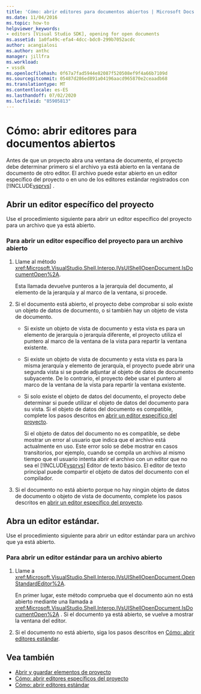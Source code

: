 ```yaml
---
title: 'Cómo: abrir editores para documentos abiertos | Microsoft Docs'
ms.date: 11/04/2016
ms.topic: how-to
helpviewer_keywords:
- editors [Visual Studio SDK], opening for open documents
ms.assetid: 1a0fa49c-efa4-4dcc-bdc0-299b7052acdc
author: acangialosi
ms.author: anthc
manager: jillfra
ms.workload:
- vssdk
ms.openlocfilehash: 0f67a7fad5944e82087f520508ef9f4a66b7109d
ms.sourcegitcommit: 05487d286ed891a04196aacd965870e2ceaadb68
ms.translationtype: MT
ms.contentlocale: es-ES
ms.lasthandoff: 07/02/2020
ms.locfileid: "85905813"
---
```

# <a name="how-to-open-editors-for-open-documents"></a>Cómo: abrir editores para documentos abiertos
Antes de que un proyecto abra una ventana de documento, el proyecto debe determinar primero si el archivo ya está abierto en la ventana de documento de otro editor. El archivo puede estar abierto en un editor específico del proyecto o en uno de los editores estándar registrados con [!INCLUDE[vsprvs](../code-quality/includes/vsprvs_md.md)] .

## <a name="open-a-project-specific-editor"></a>Abrir un editor específico del proyecto
 Use el procedimiento siguiente para abrir un editor específico del proyecto para un archivo que ya está abierto.

### <a name="to-open-a-project-specific-editor-for-an-open-file"></a>Para abrir un editor específico del proyecto para un archivo abierto

1. Llame al método <xref:Microsoft.VisualStudio.Shell.Interop.IVsUIShellOpenDocument.IsDocumentOpen%2A>.

    Esta llamada devuelve punteros a la jerarquía del documento, al elemento de la jerarquía y al marco de la ventana, si procede.

2. Si el documento está abierto, el proyecto debe comprobar si solo existe un objeto de datos de documento, o si también hay un objeto de vista de documento.

   - Si existe un objeto de vista de documento y esta vista es para un elemento de jerarquía o jerarquía diferente, el proyecto utiliza el puntero al marco de la ventana de la vista para repartir la ventana existente.

   - Si existe un objeto de vista de documento y esta vista es para la misma jerarquía y elemento de jerarquía, el proyecto puede abrir una segunda vista si se puede adjuntar al objeto de datos de documento subyacente. De lo contrario, el proyecto debe usar el puntero al marco de la ventana de la vista para repartir la ventana existente.

   - Si solo existe el objeto de datos del documento, el proyecto debe determinar si puede utilizar el objeto de datos del documento para su vista. Si el objeto de datos del documento es compatible, complete los pasos descritos en [abrir un editor específico del proyecto](../extensibility/how-to-open-project-specific-editors.md).

     Si el objeto de datos del documento no es compatible, se debe mostrar un error al usuario que indica que el archivo está actualmente en uso. Este error solo se debe mostrar en casos transitorios, por ejemplo, cuando se compila un archivo al mismo tiempo que el usuario intenta abrir el archivo con un editor que no sea el [!INCLUDE[vsprvs](../code-quality/includes/vsprvs_md.md)] Editor de texto básico. El editor de texto principal puede compartir el objeto de datos del documento con el compilador.

3. Si el documento no está abierto porque no hay ningún objeto de datos de documento o objeto de vista de documento, complete los pasos descritos en [abrir un editor específico del proyecto](../extensibility/how-to-open-project-specific-editors.md).

## <a name="open-a-standard-editor"></a>Abra un editor estándar.
 Use el procedimiento siguiente para abrir un editor estándar para un archivo que ya está abierto.

### <a name="to-open-a-standard-editor-for-an-open-file"></a>Para abrir un editor estándar para un archivo abierto

1. Llame a <xref:Microsoft.VisualStudio.Shell.Interop.IVsUIShellOpenDocument.OpenStandardEditor%2A>.

     En primer lugar, este método comprueba que el documento aún no está abierto mediante una llamada a <xref:Microsoft.VisualStudio.Shell.Interop.IVsUIShellOpenDocument.IsDocumentOpen%2A> . Si el documento ya está abierto, se vuelve a mostrar la ventana del editor.

2. Si el documento no está abierto, siga los pasos descritos en [Cómo: abrir editores estándar](../extensibility/how-to-open-standard-editors.md).

## <a name="see-also"></a>Vea también
- [Abrir y guardar elementos de proyecto](../extensibility/internals/opening-and-saving-project-items.md)
- [Cómo: abrir editores específicos del proyecto](../extensibility/how-to-open-project-specific-editors.md)
- [Cómo: abrir editores estándar](../extensibility/how-to-open-standard-editors.md)
